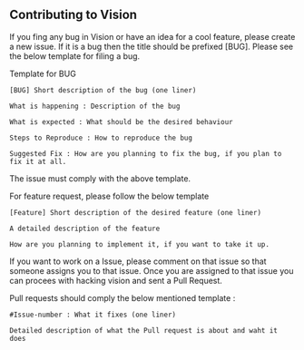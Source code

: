 ## Contributing to Vision

If you fing any bug in Vision or have an idea for a cool feature, please create a new issue.
If it is a bug then the title should be prefixed [BUG]. Please see the below template for filing a bug.

Template for BUG

```
[BUG] Short description of the bug (one liner)

What is happening : Description of the bug

What is expected : What should be the desired behaviour

Steps to Reproduce : How to reproduce the bug

Suggested Fix : How are you planning to fix the bug, if you plan to fix it at all.

```

The issue must comply with the above template.

For feature request, please follow the below template

```
[Feature] Short description of the desired feature (one liner)

A detailed description of the feature

How are you planning to implement it, if you want to take it up.

```
If you want to work on a Issue, please comment on that issue so that someone assigns you to that issue.
Once you are assigned to that issue you can procees with hacking vision and sent a Pull Request.

Pull requests should comply the below mentioned template :

```
#Issue-number : What it fixes (one liner)

Detailed description of what the Pull request is about and waht it does

```
